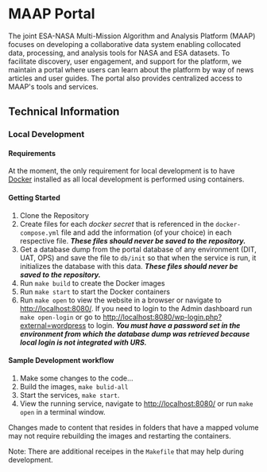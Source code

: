 # MAAP Portal

The joint ESA-NASA Multi-Mission Algorithm and Analysis Platform (MAAP) focuses on developing a collaborative data system enabling collocated data, processing, and analysis tools for NASA and ESA datasets. To facilitate discovery, user engagement, and support for the platform, we maintain a portal where users can learn about the platform by way of news articles and user guides. The portal also provides centralized access to MAAP's tools and services.

## Technical Information

### Local Development

#### Requirements

At the moment, the only requirement for local development is to have [Docker](https://www.docker.com/) installed as all local development is performed using containers.

#### Getting Started

  1. Clone the Repository
  2. Create files for each _docker secret_ that is referenced in the `docker-compose.yml` file and add the information (of your choice) in each respective file. ***These files should never be saved to the repository.***
  3. Get a database dump from the portal database of any environment (DIT, UAT, OPS) and save the file to `db/init` so that when the service is run, it initializes the database with this data. ***These files should never be saved to the repository.***
  4. Run `make build` to create the Docker images
  5. Run `make start` to start the Docker containers
  6. Run `make open` to view the website in a browser or navigate to [http://localhost:8080/](http://localhost:8080/).  If you need to login to the Admin dashboard run `make open-login` or go to [http://localhost:8080/wp-login.php?external=wordpress](http://localhost:8080/wp-login.php?external=wordpress) to login. ***You must have a password set in the environment from which the database dump was retrieved because local login is not integrated with URS.*** 

#### Sample Development workflow
  1. Make some changes to the code...
  2. Build the images, `make bulid-all`
  3. Start the services, `make start`.
  4. View the running service, navigate to [http://localhost:8080/](http://localhost:8080/) or run `make open` in a terminal window.

Changes made to content that resides in folders that have a mapped volume may not require rebuilding the images and restarting the containers.

Note: There are additional receipes in the `Makefile` that may help during development.
